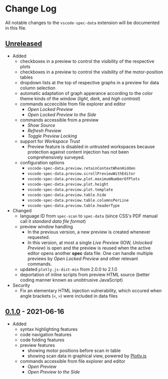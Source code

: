 # Change Log

All notable changes to the `vscode-spec-data` extension will be documented in this file.

## [Unreleased]

- Added
  - checkboxes in a preview to control the visibility of the respective plots
  - checkboxes in a preview to control the visibility of the motor-position tables
  - dropdown lists at the top of respective graphs in a preview for data column selection
  - automatic adaptation of graph apperance according to the color theme kinds of the window (_light_, _dark_, and _high contrast_)
  - commands acceccible from file explorer and editor
    - _Open Locked Preview_
    - _Open Locked Preview to the Side_
  - commands accessible from a preview
    - _Show Source_
    - _Refresh Preview_
    - _Toggle Preview Locking_
  - support for _Workspace Trust_
    - Preview feature is disabled in untrusted workspaces because protection against content injection has not been comprehensively surveyed.
  - configuration options
    - `vscode-spec-data.preview.retainContextWhenHidden`
    - `vscode-spec-data.preview.scrollPreviewWithEditor`
    - `vscode-spec-data.preview.plot.maximumNumberOfPlots`
    - `vscode-spec-data.preview.plot.height`
    - `vscode-spec-data.preview.plot.template`
    - `vscode-spec-data.preview.table.hide`
    - `vscode-spec-data.preview.table.columnsPerLine`
    - `vscode-spec-data.preview.table.headerType`
- Changed
  - language ID from `spec-scan` to `spec-data` (since CSS's PDF manual call it _standard data file format_)
  - preview window handling
    - In the previous version, a new preview is created whenever requested.
    - In this version, at most a single _Live Preview_ (IOW, _Unlocked Preview_) is open and the preview is reused when the active editor opens another __spec__ data file. One can handle multiple previews by _Open Locked Preview_ and other relevant commands.
  - updated `plotly.js-dist-min` from 2.0.0 to 2.1.0
  - deportation of inline scripts from preview HTML source (better coding manner known as unobtrusive JavaScript)
- Security
  - Fix an elementary HTML injection vulnerability, which occured when angle brackets (`<`, `>`) were included in data files

## [0.1.0] - 2021-06-16

- Added
  - syntax highlighting features
  - code navigation features
  - code folding features
  - preview features
    - showing motor positions before scan in table
    - showing scan data in graphical view, powered by [Plotly.js](https://plotly.com/javascript/)
  - commands accessible from file explorer and editor
    - _Open Preview_
    - _Open Preview to the Side_

[Unreleased]: https://github.com/fujidana/vscode-spec-data/compare/v0.1.0...HEAD
[0.1.0]: https://github.com/fujidana/vscode-spec-data/releases/tag/v0.1.0
